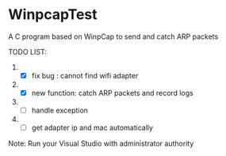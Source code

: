 # WinpcapTest
A C program based on WinpCap to send and catch ARP packets

TODO LIST:

1. - [x] fix bug : cannot find wifi adapter
2. - [x] new function: catch ARP packets and record logs
3. - [ ] handle exception
4. - [ ] get adapter ip and mac automatically

Note: Run your Visual Studio with administrator authority
